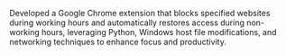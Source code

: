 Developed a Google Chrome extension that blocks specified websites during working hours and automatically restores access during non-working hours, leveraging Python, Windows host file modifications, and networking techniques to enhance focus and productivity.
